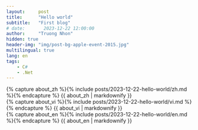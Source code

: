 ```yaml
---
layout:     post
title:      "Hello world"
subtitle:   "First blog"
# date:       2023-12-22 12:00:00
author:     "Truong Nhon"
hidden: true
header-img: "img/post-bg-apple-event-2015.jpg"
multilingual: true
lang: en
tags:
    - C#
    - .Net
---
```


<!-- Chinese Version -->
<div class="zh post-container">
    {% capture about_zh %}{% include posts/2023-12-22-hello-world/zh.md %}{% endcapture %}
    {{ about_zh | markdownify }}
</div>

<!-- VietNamese Version -->
<div class="vi post-container">
    {% capture about_vi %}{% include posts/2023-12-22-hello-world/vi.md %}{% endcapture %}
    {{ about_vi | markdownify }}
</div>

<!-- English Version -->
<div class="en post-container">
    {% capture about_en %}{% include posts/2023-12-22-hello-world/en.md %}{% endcapture %}
    {{ about_en | markdownify }}
</div>
